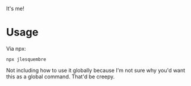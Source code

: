 It's me!

# Usage

Via npx:

```
npx jlesquembre
```

Not including how to use it globally because I'm not sure why you'd want this as a global command. That'd be creepy.
